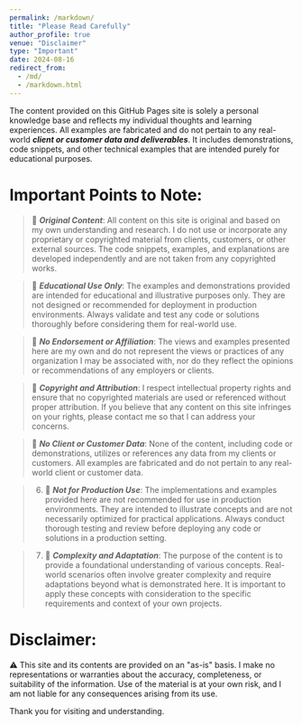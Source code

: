 ```yaml
---
permalink: /markdown/
title: "Please Read Carefully"
author_profile: true
venue: "Disclaimer"
type: "Important"
date: 2024-08-16
redirect_from: 
  - /md/
  - /markdown.html
---
```


The content provided on this GitHub Pages site is solely a personal knowledge base and reflects my individual thoughts and learning experiences. All examples are fabricated and do not pertain to any real-world ***client or customer data and deliverables***. It includes demonstrations, code snippets, and other technical examples that are intended purely for educational purposes. 

# Important Points to Note:

>  :memo: ***Original Content***: All content on this site is original and based on my own understanding and research. I do not use or incorporate any proprietary or copyrighted material from clients, customers, or other external sources. The code snippets, examples, and explanations are developed independently and are not taken from any copyrighted works.

> :memo: ***Educational Use Only***: The examples and demonstrations provided are intended for educational and illustrative purposes only. They are not designed or recommended for deployment in production environments. Always validate and test any code or solutions thoroughly before considering them for real-world use.

> :memo: ***No Endorsement or Affiliation***: The views and examples presented here are my own and do not represent the views or practices of any organization I may be associated with, nor do they reflect the opinions or recommendations of any employers or clients.

> :memo: ***Copyright and Attribution***: I respect intellectual property rights and ensure that no copyrighted materials are used or referenced without proper attribution. If you believe that any content on this site infringes on your rights, please contact me so that I can address your concerns.

> :memo: ***No Client or Customer Data***: None of the content, including code or demonstrations, utilizes or references any data from my clients or customers. All examples are fabricated and do not pertain to any real-world client or customer data.

> 6. :memo: ***Not for Production Use***: The implementations and examples provided here are not recommended for use in production environments. They are intended to illustrate concepts and are not necessarily optimized for practical applications. Always conduct thorough testing and review before deploying any code or solutions in a production setting.

> 7. :memo: ***Complexity and Adaptation***: The purpose of the content is to provide a foundational understanding of various concepts. Real-world scenarios often involve greater complexity and require adaptations beyond what is demonstrated here. It is important to apply these concepts with consideration to the specific requirements and context of your own projects.

#  Disclaimer: 

:warning: This site and its contents are provided on an "as-is" basis. I make no representations or warranties about the accuracy, completeness, or suitability of the information. Use of the material is at your own risk, and I am not liable for any consequences arising from its use.

Thank you for visiting and understanding.
